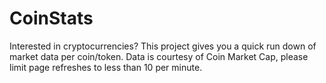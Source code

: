 # CoinStats
Interested in cryptocurrencies?
This project gives you a quick run down of market data per coin/token.
Data is courtesy of Coin Market Cap, please limit page refreshes to less than 10 per minute.  
